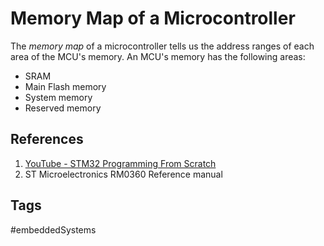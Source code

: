 # Memory Map of a Microcontroller

The *memory map* of a microcontroller tells us the address ranges of each area of the MCU's memory. An MCU's memory has the following areas:  
* SRAM  
* Main Flash memory
* System memory
* Reserved memory

## References
1. [YouTube - STM32 Programming From Scratch](https://www.youtube.com/watch?v=gdRmETe4QEo&t=790s)
2. ST Microelectronics RM0360 Reference manual

## Tags
#embeddedSystems
